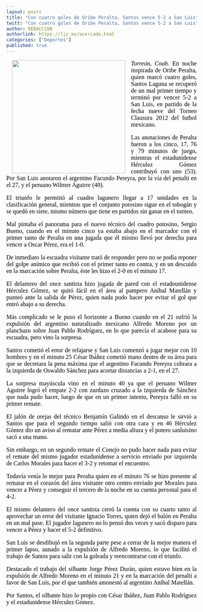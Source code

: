 ```yaml
---
layout: posts
title: "Con cuatro goles de Oribe Peralta, Santos vence 5-2 a San Luis"
twitt: "Con cuatro goles de Oribe Peralta, Santos vence 5-2 a San Luis"
author: REDACCION
authorlink: https://ljz.mx/acercade.html
categories: ["Deportes"]
published: true
---
```

<p style="color: #000000; font-family: Times, 'Times New Roman', serif; font-size: 16px; line-height: normal;">
  <img src="images/stories/fotos_marzo/santos.jpg" border="0" width="300" style="margin-left: 15px; margin-right: 15px; float: left;" />
</p>

<p style="color: #000000; font-family: Times, 'Times New Roman', serif; font-size: 16px; line-height: normal; text-align: justify;">
  <em>Torreón, Coah</em>. En noche inspirada de Oribe Peralta, quien marcó cuatro goles, Santos Laguna se recuperó de un mal primer tiempo y terminó por vencer 5-2 a San Luis, en partido de la fecha nueve del Torneo Clausura 2012 del futbol mexicano.
</p>

<p style="color: #000000; font-family: Times, 'Times New Roman', serif; font-size: 16px; line-height: normal; text-align: justify;">
  Las anotaciones de Peralta fueron a los cinco, 17, 76 y 79 minutos de juego, mientras el estadunidense Hérculez Gómez contribuyó con uno (53). Por San Luis anotaron el argentino Facundo Pereyra, por la vía del penalti en el 27, y el peruano Wilmer Aguirre (40).
</p>

<p style="color: #000000; font-family: Times, 'Times New Roman', serif; font-size: 16px; line-height: normal; text-align: justify;" />
El triunfo le permitió al cuadro lagunero llegar a 17 unidades en la clasificación general, mientras que el conjunto potosino sigue en el tobogán y se quedó en siete, mismo número que tiene en partidos sin ganar en el torneo. </p> 
<p style="color: #000000; font-family: Times, 'Times New Roman', serif; font-size: 16px; line-height: normal; text-align: justify;">
  Mal pintaba el panorama para el nuevo técnico del cuadro potosino, Sergio Bueno, cuando en el minuto cinco ya estaba abajo en el marcador con el primer tanto de Peralta en una jugada que él mismo llevó por derecha para vencer a Oscar Pérez, era el 1-0.
</p>

<p style="color: #000000; font-family: Times, 'Times New Roman', serif; font-size: 16px; line-height: normal; text-align: justify;">
  De inmediato la escuadra visitante trató de responder pero no se podía reponer del golpe anímico que recibió con el primer tanto en contra, y en un descuido en la marcación sobre Peralta, éste les hizo el 2-0 en el minuto 17.
</p>

<p style="color: #000000; font-family: Times, 'Times New Roman', serif; font-size: 16px; line-height: normal; text-align: justify;">
  El delantero del once santista hizo jugada de pared con el estadounidense Hérculez Gómez, se quitó fácil en el área al pampero Aníbal Matellán y punteó ante la salida de Pérez, quien nada pudo hacer por evitar el gol que entró abajo a su derecha.
</p>

<p style="color: #000000; font-family: Times, 'Times New Roman', serif; font-size: 16px; line-height: normal; text-align: justify;">
  Más complicado se le puso el horizonte a Bueno cuando en el 21 sufrió la expulsión del argentino naturalizado mexicano Alfredo Moreno por un planchazo sobre Juan Pablo Rodríguez, en lo que parecía el acabose para su escuadra, pero vino la sorpresa.
</p>

<p style="color: #000000; font-family: Times, 'Times New Roman', serif; font-size: 16px; line-height: normal; text-align: justify;">
  Santos cometió el error de relajarse y San Luis comenzó a jugar mejor con 10 hombres y en el minuto 25 César Ibáñez cometió mano dentro de su área para que se decretara la pena máxima que el argentino Facundo Pereyra cobrara a la izquierda de Oswaldo Sánchez para acortar distancias a 2-1, en el 27.
</p>

<p style="color: #000000; font-family: Times, 'Times New Roman', serif; font-size: 16px; line-height: normal; text-align: justify;">
  La sorpresa mayúscula vino en el minuto 40 ya que el peruano Wilmer Aguirre logró el empate 2-2 con zurdazo cruzado a la izquierda de Sánchez que nada pudo hacer, luego de que en un primer intento, Pereyra falló en su primer remate.
</p>

<p style="color: #000000; font-family: Times, 'Times New Roman', serif; font-size: 16px; line-height: normal; text-align: justify;">
  El jalón de orejas del técnico Benjamín Galindo en el descanso le sirvió a Santos que para el segundo tiempo salió con otra cara y en 46 Hérculez Gómez dio un aviso al rematar ante Pérez a media altura y el potero sanluisino sacó a una mano.
</p>

<p style="color: #000000; font-family: Times, 'Times New Roman', serif; font-size: 16px; line-height: normal; text-align: justify;">
  Sin embargo, en un segundo remate el <em>Conejo</em> no pudo hacer nada para evitar el remate del mismo jugador estadunidense a servicio enviado por izquierda de Carlos Morales para hacer el 3-2 y retomar el encuentro.
</p>

<p style="color: #000000; font-family: Times, 'Times New Roman', serif; font-size: 16px; line-height: normal; text-align: justify;">
  Todavía venía lo mejor para Peralta quien en el minuto 76 se hizo presente al rematar en el corazón del área visitante otro centro enviado por Morales para vencer a Pérez y conseguir el tercero de la noche en su cuenta personal para el 4-2.
</p>

<p style="color: #000000; font-family: Times, 'Times New Roman', serif; font-size: 16px; line-height: normal; text-align: justify;">
  El mismo delantero del once santista cerró la cuenta con su cuarto tanto al aprovechar un error del visitante Ignacio Torres, quien dejó el balón en Peralta en un mal pase. El jugador lagunero no lo pensó dos veces y sacó disparo para vencer a Pérez y hacer el 5-2 definitivo.
</p>

<p style="color: #000000; font-family: Times, 'Times New Roman', serif; font-size: 16px; line-height: normal; text-align: justify;">
  San Luis se desdibujó en la segunda parte pese a cerrar de la mejor manera el primer lapso, aunado a la expulsión de Alfredo Moreno, lo que facilitó el trabajo de Santos para salir con la goleada y reencontrarse con el triunfo.
</p>

<p style="color: #000000; font-family: Times, 'Times New Roman', serif; font-size: 16px; line-height: normal; text-align: justify;">
  Destacado el trabajo del silbante Jorge Pérez Durán, quien estuvo bien en la expulsión de Alfredo Moreno en el minuto 21 y en la marcación del penalti a favor de San Luis, por el que también amonestó al argentino Aníbal Matellán.
</p>

<p style="color: #000000; font-family: Times, 'Times New Roman', serif; font-size: 16px; line-height: normal; text-align: justify;">
  Por Santos, el silbante hizo lo propio con César Ibáñez, Juan Pablo Rodríguez y el estadunidense Hérculez Gómez.
</p>

